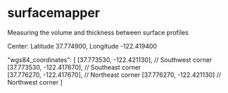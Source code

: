 # surfacemapper
Measuring the volume and thickness between surface profiles

Center: Latitude 37.774900, Longitude -122.419400

"wgs84_coordinates": [
    [37.773530, -122.421130],  // Southwest corner
    [37.773530, -122.417670],  // Southeast corner  
    [37.776270, -122.417670],  // Northeast corner
    [37.776270, -122.421130]   // Northwest corner
]
